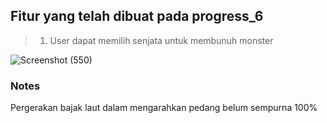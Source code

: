 ## Fitur yang telah dibuat pada progress_6
> 1. User dapat memilih senjata untuk membunuh monster

![Screenshot (550)](https://user-images.githubusercontent.com/87978863/206901814-9b2220d2-002c-479b-ad0c-717d14ce1300.png)


### Notes
Pergerakan bajak laut dalam mengarahkan pedang belum sempurna 100% 
